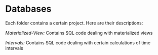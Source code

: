 # Databases

Each folder contains a certain project. Here are their descriptions:

*Materialized-View:*
Contains SQL code dealing with materialized views

*Intervals:*
Contains SQL code dealing with certain calculations of time intervals
